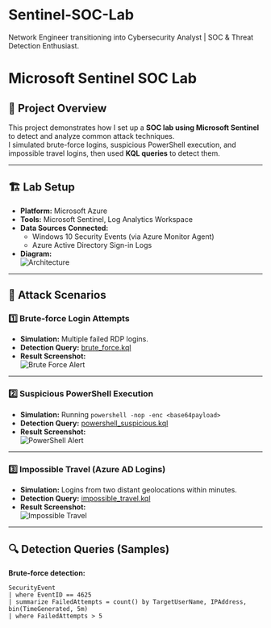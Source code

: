 # Sentinel-SOC-Lab
Network Engineer transitioning into Cybersecurity Analyst | SOC &amp; Threat Detection Enthusiast.
# Microsoft Sentinel SOC Lab  

## 📌 Project Overview  
This project demonstrates how I set up a **SOC lab using Microsoft Sentinel** to detect and analyze common attack techniques.  
I simulated brute-force logins, suspicious PowerShell execution, and impossible travel logins, then used **KQL queries** to detect them.  

---

## 🏗️ Lab Setup  
- **Platform:** Microsoft Azure  
- **Tools:** Microsoft Sentinel, Log Analytics Workspace  
- **Data Sources Connected:**  
  - Windows 10 Security Events (via Azure Monitor Agent)  
  - Azure Active Directory Sign-in Logs  
- **Diagram:**  
![Architecture](docs/lab-architecture.png)  

---

## 🎯 Attack Scenarios  

### 1️⃣ Brute-force Login Attempts  
- **Simulation:** Multiple failed RDP logins.  
- **Detection Query:** [brute_force.kql](queries/brute_force.kql)  
- **Result Screenshot:**  
![Brute Force Alert](screenshots/brute_force_alert.png)  

---

### 2️⃣ Suspicious PowerShell Execution  
- **Simulation:** Running `powershell -nop -enc <base64payload>`  
- **Detection Query:** [powershell_suspicious.kql](queries/powershell_suspicious.kql)  
- **Result Screenshot:**  
![PowerShell Alert](screenshots/powershell_alert.png)  

---

### 3️⃣ Impossible Travel (Azure AD Logins)  
- **Simulation:** Logins from two distant geolocations within minutes.  
- **Detection Query:** [impossible_travel.kql](queries/impossible_travel.kql)  
- **Result Screenshot:**  
![Impossible Travel](screenshots/impossible_travel.png)  

---

## 🔍 Detection Queries (Samples)  

**Brute-force detection:**  
```kql
SecurityEvent
| where EventID == 4625
| summarize FailedAttempts = count() by TargetUserName, IPAddress, bin(TimeGenerated, 5m)
| where FailedAttempts > 5
